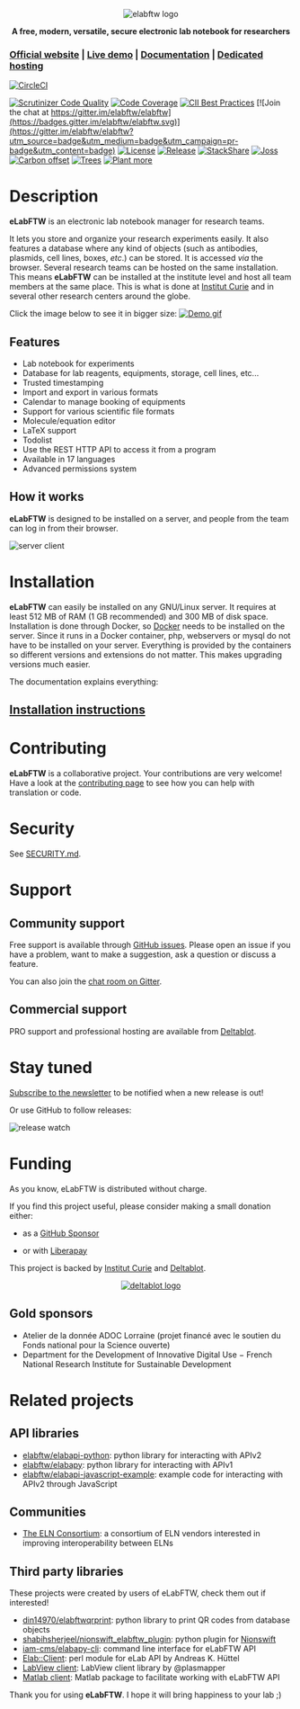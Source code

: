 <p align='center'>
  <img src='https://i.imgur.com/hq6SAZf.png' alt='elabftw logo' />
</p>

<p align='center'>
  <strong>A free, modern, versatile, secure electronic lab notebook for researchers</strong>
</p>

### [Official website](https://www.elabftw.net) | [Live demo](https://demo.elabftw.net) | [Documentation](https://doc.elabftw.net) | [Dedicated hosting](https://www.deltablot.com/elabftw)

[![CircleCI](https://circleci.com/gh/elabftw/elabftw/tree/master.svg?style=svg)](https://circleci.com/gh/elabftw/elabftw/tree/master)

[![Scrutinizer Code Quality](https://scrutinizer-ci.com/g/elabftw/elabftw/badges/quality-score.png?b=master)](https://scrutinizer-ci.com/g/elabftw/elabftw/?branch=master)
[![Code Coverage](https://scrutinizer-ci.com/g/elabftw/elabftw/badges/coverage.png?b=master)](https://scrutinizer-ci.com/g/elabftw/elabftw/?branch=master)
[![CII Best Practices](https://bestpractices.coreinfrastructure.org/projects/2766/badge)](https://bestpractices.coreinfrastructure.org/projects/2766)
[![Join the chat at https://gitter.im/elabftw/elabftw](https://badges.gitter.im/elabftw/elabftw.svg)](https://gitter.im/elabftw/elabftw?utm_source=badge&utm_medium=badge&utm_campaign=pr-badge&utm_content=badge)
[![License](https://img.shields.io/badge/license-AGPL-blue.svg)](https://www.gnu.org/licenses/agpl-3.0.en.html)
[![Release](https://img.shields.io/github/release/elabftw/elabftw.svg)](https://github.com/elabftw/elabftw/releases/latest)
[![StackShare](https://img.shields.io/badge/tech-stack-0690fa.svg?style=flat)](https://stackshare.io/elabftw/elabftw)
[![Joss](http://joss.theoj.org/papers/10.21105/joss.00146/status.svg)](http://joss.theoj.org/papers/10.21105/joss.00146)<br>
[![Carbon offset](https://img.shields.io/ecologi/carbon/deltablot)](https://ecologi.com/deltablot)
[![Trees](https://img.shields.io/ecologi/trees/deltablot)](https://ecologi.com/deltablot)
[![Plant more](https://img.shields.io/badge/trees-plant%20more%20trees-brightgreen)](https://ecologi.com/?r=5f668f69232cc100192fbd04)

# Description

**eLabFTW** is an electronic lab notebook manager for research teams.

It lets you store and organize your research experiments easily. It also features a database where any kind of objects (such as antibodies, plasmids, cell lines, boxes, _etc_.) can be stored.
It is accessed _via_ the browser. Several research teams can be hosted on the same installation. This means **eLabFTW** can be installed at the institute level and host all team members at the same place. This is what is done at [Institut Curie](http://www.curie.fr) and in several other research centers around the globe.

Click the image below to see it in bigger size:
[![Demo gif](https://www.elabftw.net/img/view-edit.gif)](https://gfycat.com/tangibleequatorialbrant)

## Features

* Lab notebook for experiments
* Database for lab reagents, equipments, storage, cell lines, etc...
* Trusted timestamping
* Import and export in various formats
* Calendar to manage booking of equipments
* Support for various scientific file formats
* Molecule/equation editor
* LaTeX support
* Todolist
* Use the REST HTTP API to access it from a program
* Available in 17 languages
* Advanced permissions system

## How it works

**eLabFTW** is designed to be installed on a server, and people from the team can log in from their browser.

![server client](https://i.imgur.com/BcfFgQS.gif)

# Installation

**eLabFTW** can easily be installed on any GNU/Linux server. It requires at least 512 MB of RAM (1 GB recommended) and 300 MB of disk space. Installation is done through Docker, so [Docker](https://www.docker.com/) needs to be installed on the server. Since it runs in a Docker container, php, webservers or mysql do not have to be installed on your server.  Everything is provided by the containers so different versions and extensions do not matter. This makes upgrading versions much easier.

The documentation explains everything:

## [Installation instructions](https://doc.elabftw.net)

# Contributing

**eLabFTW** is a collaborative project. Your contributions are very welcome! Have a look at the [contributing page](https://doc.elabftw.net/contributing.html) to see how you can help with translation or code.

# Security

See [SECURITY.md](./SECURITY.md).

# Support

## Community support

Free support is available through [GitHub issues](https://github.com/elabftw/elabftw/issues/new/choose). Please open an issue if you have a problem, want to make a suggestion, ask a question or discuss a feature.

You can also join the [chat room on Gitter](https://gitter.im/elabftw/elabftw).

## Commercial support

PRO support and professional hosting are available from [Deltablot](https://www.deltablot.com/elabftw).

# Stay tuned

[Subscribe to the newsletter](http://eepurl.com/bTjcMj) to be notified when a new release is out!

Or use GitHub to follow releases:

![release watch](https://i.imgur.com/whSAWEs.gif)

# Funding

As you know, eLabFTW is distributed without charge.

If you find this project useful, please consider making a small donation either:

* as a [GitHub Sponsor](https://github.com/sponsors/NicolasCARPi)

* or with [Liberapay](https://liberapay.com/NicolasCARPi/donate)

This project is backed by [Institut Curie](https://science.curie.fr/) and [Deltablot](https://www.deltablot.com).

<p align='center'>
  <a href="https://www.deltablot.com">
    <img src='https://i.imgur.com/9j2a9na.jpg' alt='deltablot logo' />
  </a>
</p>

## Gold sponsors

* Atelier de la donnée ADOC Lorraine (projet financé avec le soutien du Fonds national pour la Science ouverte)
* Department for the Development of Innovative Digital Use − French National Research Institute for Sustainable Development

# Related projects

## API libraries

* [elabftw/elabapi-python](https://github.com/elabftw/elabapi-python/): python library for interacting with APIv2
* [elabftw/elabapy](https://github.com/elabftw/elabapy): python library for interacting with APIv1
* [elabftw/elabapi-javascript-example](https://github.com/elabftw/elabapi-javascript-example#readme): example code for interacting with APIv2 through JavaScript

## Communities

* [The ELN Consortium](https://github.com/TheELNConsortium/): a consortium of ELN vendors interested in improving interoperability between ELNs

## Third party libraries

These projects were created by users of eLabFTW, check them out if interested!

* [din14970/elabftwqrprint](https://github.com/din14970/elabftwqrprint): python library to print QR codes from database objects
* [shabihsherjeel/nionswift_elabftw_plugin](https://github.com/shabihsherjeel/nionswift_elabftw_plugin): python plugin for [Nionswift](https://github.com/nion-software/nionswift)
* [iam-cms/elabapy-cli](https://gitlab.com/iam-cms/workflows/extra-nodes/elabapy-cli): command line interface for eLabFTW API
* [Elab::Client](https://metacpan.org/pod/ELab::Client): perl module for eLab API by Andreas K. Hüttel
* [LabView client](https://www.vipm.io/package/plasmapper_lib_pl_elabftw_client/): LabView client library by @plasmapper
* [Matlab client](https://github.com/baillon/eLabAPI): Matlab package to facilitate working with eLabFTW API


Thank you for using **eLabFTW**. I hope it will bring happiness to your lab ;)
